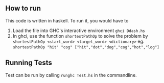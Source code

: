 How to run
--
This code is written in haskell. To run it, you would have to

1. Load the file into GHC's interactive environment `ghci Ddash.hs`
2. In ghci, use the function `shortestPathOp` to solve the problem by 
   `shortestPathOp <start_word> <target_word> <dictionary>` 
    eg. `shortestPathOp "hit" "cog" ["hit","dot","dog","cog","hot","log"]`

Running Tests
--
Test can be run by calling `runghc Test.hs` in the commandline.
